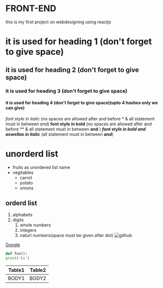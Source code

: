 # FRONT-END
this is my first project on webdesigning using reactjs 
# it is used for heading 1 (don't forget to give space)
## it is used for heading 2 (don't forget to give space)
### it is used for heading 3 (don't forget to give space)
#### it is used for heading 4 (don't forget to give space)(upto 4 hashes only we can give)
*font style in italic* (no spaces are allowed after and before * & all statement must in between *and*)
**font style in bold**   (no spaces are allowed after and before ** & all statement must in between **and** )
***font style in bold and aswellas in italic*** (all statement must in between ***and***)
# unorderd list
* fruits as unordered list name 
* vegitables
  * carrot 
  * potato
  * onions
## orderd list
1. alphabets 
2. digits
   1. whole numbers
   2. integers
   3. naturl numbers(space must be given after dot)
![github](https://lp-cms-production.imgix.net/2020-11/GettyRF_494057771.jpg)

[Google](https://google.com)
~~~python
def fun():
print('hi')
~~~

Table1|Table2
------|------
BODY1 |BODY2

